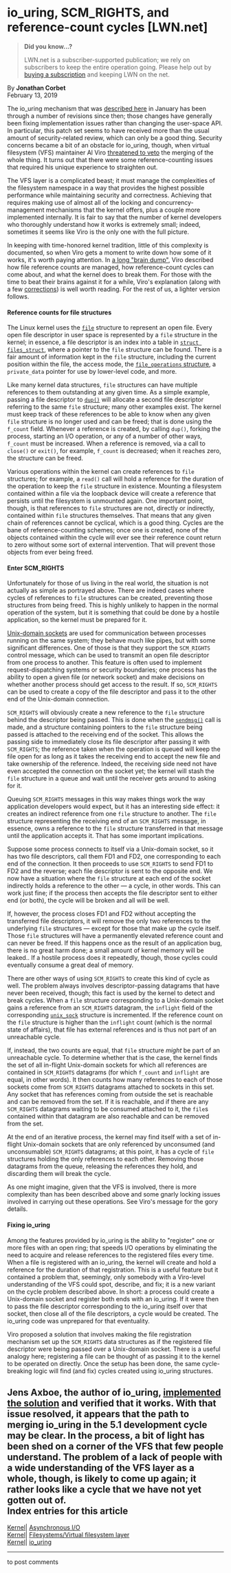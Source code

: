 # io_uring, SCM_RIGHTS, and reference-count cycles [LWN.net]

> **Did you know...?**
> 
> LWN.net is a subscriber-supported publication; we rely on subscribers to keep the entire operation going. Please help out by [buying a subscription](/Promo/nst-nag4/subscribe) and keeping LWN on the net. 

By **Jonathan Corbet**  
February 13, 2019 

The io_uring mechanism that was [described here](/Articles/776703/) in January has been through a number of revisions since then; those changes have generally been fixing implementation issues rather than changing the user-space API. In particular, this patch set seems to have received more than the usual amount of security-related review, which can only be a good thing. Security concerns became a bit of an obstacle for io_uring, though, when virtual filesystem (VFS) maintainer Al Viro [threatened to veto](/ml/linux-block/20190201180541.GQ2217@ZenIV.linux.org.uk/) the merging of the whole thing. It turns out that there were some reference-counting issues that required his unique experience to straighten out. 

The VFS layer is a complicated beast; it must manage the complexities of the filesystem namespace in a way that provides the highest possible performance while maintaining security and correctness. Achieving that requires making use of almost all of the locking and concurrency-management mechanisms that the kernel offers, plus a couple more implemented internally. It is fair to say that the number of kernel developers who thoroughly understand how it works is extremely small; indeed, sometimes it seems like Viro is the only one with the full picture. 

In keeping with time-honored kernel tradition, little of this complexity is documented, so when Viro gets a moment to write down how some of it works, it's worth paying attention. In [a long "brain dump"](/ml/linux-fsdevel/20190207040058.GW2217@ZenIV.linux.org.uk/), Viro described how file reference counts are managed, how reference-count cycles can come about, and what the kernel does to break them. For those with the time to beat their brains against it for a while, Viro's explanation (along with a few [corrections](/ml/linux-fsdevel/20190211173521.GI2217@ZenIV.linux.org.uk/)) is well worth reading. For the rest of us, a lighter version follows. 

#### Reference counts for file structures

The Linux kernel uses the [`file`](https://elixir.bootlin.com/linux/v5.0-rc6/source/include/linux/fs.h#L900) structure to represent an open file. Every open file descriptor in user space is represented by a `file` structure in the kernel; in essence, a file descriptor is an index into a table in [`struct files_struct`](https://elixir.bootlin.com/linux/v5.0-rc6/source/include/linux/fdtable.h#L44), where a pointer to the `file` structure can be found. There is a fair amount of information kept in the `file` structure, including the current position within the file, the access mode, the [`file_operations` structure](https://elixir.bootlin.com/linux/v5.0-rc6/source/include/linux/fs.h#L1782), a `private_data` pointer for use by lower-level code, and more. 

Like many kernel data structures, `file` structures can have multiple references to them outstanding at any given time. As a simple example, passing a file descriptor to [`dup()`](http://man7.org/linux/man-pages/man2/dup.2.html) will allocate a second file descriptor referring to the same `file` structure; many other examples exist. The kernel must keep track of these references to be able to know when any given `file` structure is no longer used and can be freed; that is done using the `f_count` field. Whenever a reference is created, by calling `dup()`, forking the process, starting an I/O operation, or any of a number of other ways, `f_count` must be increased. When a reference is removed, via a call to `close()` or `exit()`, for example, `f_count` is decreased; when it reaches zero, the structure can be freed. 

Various operations within the kernel can create references to `file` structures; for example, a `read()` call will hold a reference for the duration of the operation to keep the `file` structure in existence. Mounting a filesystem contained within a file via the loopback device will create a reference that persists until the filesystem is unmounted again. One important point, though, is that references to `file` structures are not, directly or indirectly, contained within `file` structures themselves. That means that any given chain of references cannot be cyclical, which is a good thing. Cycles are the bane of reference-counting schemes; once one is created, none of the objects contained within the cycle will ever see their reference count return to zero without some sort of external intervention. That will prevent those objects from ever being freed. 

#### Enter SCM_RIGHTS

Unfortunately for those of us living in the real world, the situation is not actually as simple as portrayed above. There are indeed cases where cycles of references to `file` structures can be created, preventing those structures from being freed. This is highly unlikely to happen in the normal operation of the system, but it is something that could be done by a hostile application, so the kernel must be prepared for it. 

[Unix-domain sockets](http://man7.org/linux/man-pages/man7/unix.7.html) are used for communication between processes running on the same system; they behave much like pipes, but with some significant differences. One of those is that they support the `SCM_RIGHTS` control message, which can be used to transmit an open file descriptor from one process to another. This feature is often used to implement request-dispatching systems or security boundaries; one process has the ability to open a given file (or network socket) and make decisions on whether another process should get access to the result. If so, `SCM_RIGHTS` can be used to create a copy of the file descriptor and pass it to the other end of the Unix-domain connection. 

`SCM_RIGHTS` will obviously create a new reference to the `file` structure behind the descriptor being passed. This is done when the [`sendmsg()`](http://man7.org/linux/man-pages/man2/sendmsg.2.html) call is made, and a structure containing pointers to the `file` structure being passed is attached to the receiving end of the socket. This allows the passing side to immediately close its file descriptor after passing it with `SCM_RIGHTS`; the reference taken when the operation is queued will keep the file open for as long as it takes the receiving end to accept the new file and take ownership of the reference. Indeed, the receiving side need not have even accepted the connection on the socket yet; the kernel will stash the `file` structure in a queue and wait until the receiver gets around to asking for it. 

Queuing `SCM_RIGHTS` messages in this way makes things work the way application developers would expect, but it has an interesting side effect: it creates an indirect reference from one `file` structure to another. The `file` structure representing the receiving end of an `SCM_RIGHTS` message, in essence, owns a reference to the `file` structure transferred in that message until the application accepts it. That has some important implications. 

Suppose some process connects to itself via a Unix-domain socket, so it has two file descriptors, call them FD1 and FD2, one corresponding to each end of the connection. It then proceeds to use `SCM_RIGHTS` to send FD1 to FD2 and the reverse; each file descriptor is sent to the opposite end. We now have a situation where the `file` structure at each end of the socket indirectly holds a reference to the other — a cycle, in other words. This can work just fine; if the process then accepts the file descriptor sent to either end (or both), the cycle will be broken and all will be well. 

If, however, the process closes FD1 and FD2 without accepting the transferred file descriptors, it will remove the only two references to the underlying `file` structures — except for those that make up the cycle itself. Those `file` structures will have a permanently elevated reference count and can never be freed. If this happens once as the result of an application bug, there is no great harm done; a small amount of kernel memory will be leaked.. If a hostile process does it repeatedly, though, those cycles could eventually consume a great deal of memory. 

There are other ways of using `SCM_RIGHTS` to create this kind of cycle as well. The problem always involves descriptor-passing datagrams that have never been received, though; this fact is used by the kernel to detect and break cycles. When a `file` structure corresponding to a Unix-domain socket gains a reference from an `SCM_RIGHTS` datagram, the `inflight` field of the corresponding [`unix_sock`](https://elixir.bootlin.com/linux/v5.0-rc6/source/include/net/af_unix.h#L50) structure is incremented. If the reference count on the `file` structure is higher than the `inflight` count (which is the normal state of affairs), that file has external references and is thus not part of an unreachable cycle. 

If, instead, the two counts are equal, that `file` structure _might_ be part of an unreachable cycle. To determine whether that is the case, the kernel finds the set of all in-flight Unix-domain sockets for which all references are contained in `SCM_RIGHTS` datagrams (for which `f_count` and `inflight` are equal, in other words). It then counts how many references to each of those sockets come from `SCM_RIGHTS` datagrams attached to sockets in this set. Any socket that has references coming from outside the set is reachable and can be removed from the set. If it is reachable, and if there are any `SCM_RIGHTS` datagrams waiting to be consumed attached to it, the `file`s contained within that datagram are also reachable and can be removed from the set. 

At the end of an iterative process, the kernel may find itself with a set of in-flight Unix-domain sockets that are only referenced by unconsumed (and unconsumable) `SCM_RIGHTS` datagrams; at this point, it has a cycle of `file` structures holding the only references to each other. Removing those datagrams from the queue, releasing the references they hold, and discarding them will break the cycle. 

As one might imagine, given that the VFS is involved, there is more complexity than has been described above and some gnarly locking issues involved in carrying out these operations. See Viro's message for the gory details. 

#### Fixing io_uring

Among the features provided by io_uring is the ability to "register" one or more files with an open ring; that speeds I/O operations by eliminating the need to acquire and release references to the registered files every time. When a file is registered with an io_uring, the kernel will create and hold a reference for the duration of that registration. This is a useful feature but it contained a problem that, seemingly, only somebody with a Viro-level understanding of the VFS could spot, describe, and fix; it is a new variant on the cycle problem described above. In short: a process could create a Unix-domain socket and register both ends with an io_uring. If it were then to pass the file descriptor corresponding to the io_uring itself over that socket, then close all of the file descriptors, a cycle would be created. The io_uring code was unprepared for that eventuality. 

Viro proposed a solution that involves making the file registration mechanism set up the `SCM_RIGHTS` data structures as if the registered file descriptor were being passed over a Unix-domain socket. There is a useful analogy here; registering a file can be thought of as passing it to the kernel to be operated on directly. Once the setup has been done, the same cycle-breaking logic will find (and fix) cycles created using io_uring structures. 

Jens Axboe, the author of io_uring, [implemented the solution](/ml/linux-fsdevel/73e23146-2138-5a46-46ed-9c7f1f912a04@kernel.dk/) and verified that it works. With that issue resolved, it appears that the path to merging io_uring in the 5.1 development cycle may be clear. In the process, a bit of light has been shed on a corner of the VFS that few people understand. The problem of a lack of people with a wide understanding of the VFS layer as a whole, though, is likely to come up again; it rather looks like a cycle that we have not yet gotten out of.  
Index entries for this article  
---  
[Kernel](/Kernel/Index)| [Asynchronous I/O](/Kernel/Index#Asynchronous_IO)  
[Kernel](/Kernel/Index)| [Filesystems/Virtual filesystem layer](/Kernel/Index#Filesystems-Virtual_filesystem_layer)  
[Kernel](/Kernel/Index)| [io_uring](/Kernel/Index#io_uring)  
  


* * *

to post comments 
